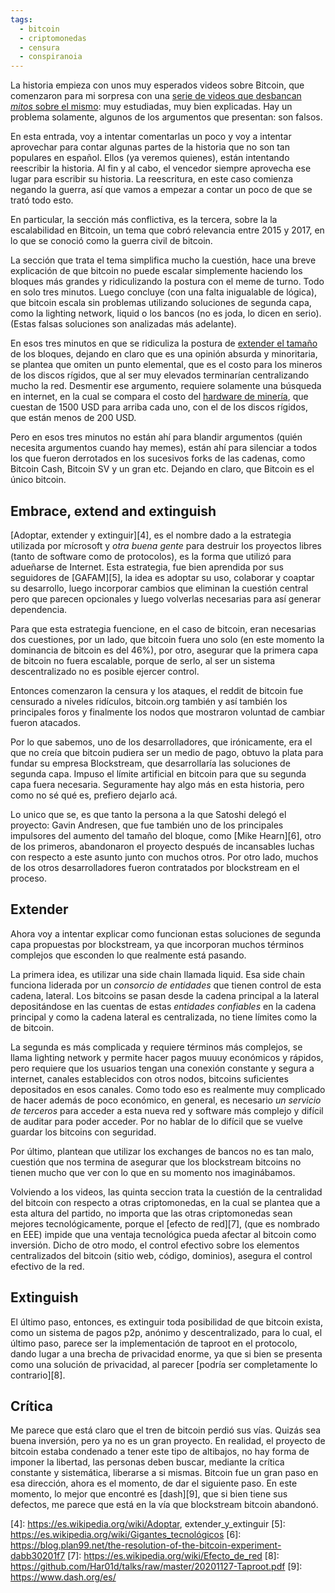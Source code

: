 ```yaml
---
tags:
  - bitcoin
  - criptomonedas
  - censura
  - conspiranoia
---
```


La historia empieza con unos muy esperados videos sobre Bitcoin, que comenzaron
para mi sorpresa con una [serie de videos que desbancan _mitos_ sobre el
mismo][1]: muy estudiadas, muy bien explicadas. Hay un problema solamente,
algunos de los argumentos que presentan: son falsos.

En esta entrada, voy a intentar comentarlas un poco y voy a intentar aprovechar
para contar algunas partes de la historia que no son tan populares en español.
Ellos (ya veremos quienes), están intentando reescribir la historia. Al fin y
al cabo, el vencedor siempre aprovecha ese lugar para escribir su historia.
La reescritura, en este caso comienza negando la guerra, así que vamos a
empezar a contar un poco de que se trató todo esto.

En particular, la sección más conflictiva, es la tercera, sobre la la
escalabilidad en Bitcoin, un tema que cobró relevancia entre 2015 y 2017,
en lo que se conoció como la guerra civil de bitcoin.

La sección que trata el tema simplifica mucho la cuestión, hace una breve
explicación de que bitcoin no puede escalar simplemente haciendo los bloques
más grandes y ridiculizando la postura con el meme de turno. Todo en solo tres
minutos. Luego concluye (con una falta inigualable de lógica), que bitcoin
escala sin problemas utilizando soluciones de segunda capa, como la lighting
network, liquid o los bancos (no es joda, lo dicen en serio). (Estas falsas
soluciones son analizadas más adelante).

En esos tres minutos en que se ridiculiza la postura de [extender el tamaño][3]
de los bloques, dejando en claro que es una opinión absurda y minoritaria, se
plantea que omiten un punto elemental, que es el costo para los mineros de los
discos rígidos, que al ser muy elevados terminarían centralizando mucho la red.
Desmentir ese argumento, requiere solamente una búsqueda en internet, en la
cual se compara el costo del [hardware de minería][2], que cuestan de 1500 USD
para arriba cada uno, con el de los discos rígidos, que están menos de 200 USD.

Pero en esos tres minutos no están ahí para blandir argumentos (quién necesita
argumentos cuando hay memes), están ahí para silenciar a todos los que fueron
derrotados en los sucesivos forks de las cadenas, como Bitcoin Cash, Bitcoin SV
y un gran etc. Dejando en claro, que Bitcoin es el único bitcoin.

## Embrace, extend and extinguish

[Adoptar, extender y extinguir][4], es el nombre dado a la estrategia utilizada
por mícrosoft y _otra buena gente_ para destruir los proyectos libres (tanto de
software como de protocolos), es la forma que utilizó para adueñarse de
Internet. Esta estrategia, fue bien aprendida por sus seguidores de [GAFAM][5],
la idea es adoptar su uso, colaborar y coaptar su desarrollo, luego incorporar
cambios que eliminan la cuestión central pero que parecen opcionales y luego
volverlas necesarias para así generar dependencia.

Para que esta estrategia fuencione, en el caso de bitcoin, eran necesarias dos
cuestiones, por un lado, que bitcoin fuera uno solo (en este momento la
dominancia de bitcoin es del 46%), por otro, asegurar que la primera capa de
bitcoin no fuera escalable, porque de serlo, al ser un sistema descentralizado
no es posible ejercer control.

Entonces comenzaron la censura y los ataques, el reddit de bitcoin fue
censurado a niveles ridículos, bitcoin.org también y así también los
principales foros y finalmente los nodos que mostraron voluntad de cambiar
fueron atacados.

Por lo que sabemos, uno de los desarrolladores, que irónicamente, era el que no
creía que bitcoin pudiera ser un medio de pago, obtuvo la plata para fundar su
empresa Blockstream, que desarrollaría las soluciones de segunda capa. Impuso
el límite artificial en bitcoin para que su segunda capa fuera necesaria.
Seguramente hay algo más en esta historia, pero como no sé qué es, prefiero
dejarlo acá.

Lo unico que se, es que tanto la persona a la que Satoshi delegó el proyecto:
Gavin Andresen, que fue también uno de los principales impulsores del aumento
del tamaño del bloque, como [Mike Hearn][6], otro de los primeros, abandonaron el
proyecto después de incansables luchas con respecto a este asunto junto con
muchos otros. Por otro lado, muchos de los otros desarrolladores fueron
contratados por blockstream en el proceso.

## Extender

Ahora voy a intentar explicar como funcionan estas soluciones de segunda capa
propuestas por blockstream, ya que incorporan muchos términos complejos que
esconden lo que realmente está pasando.

La primera idea, es utilizar una side chain llamada liquid. Esa side chain
funciona liderada por un _consorcio de entidades_ que tienen control de esta
cadena, lateral. Los bitcoins se pasan desde la cadena principal a la lateral
depositándose en las cuentas de estas _entidades confiables_ en la cadena
principal y como la cadena lateral es centralizada, no tiene límites como la de
bitcoin.

La segunda es más complicada y requiere términos más complejos, se llama
lighting network y permite hacer pagos muuuy económicos y rápidos, pero
requiere que los usuarios tengan una conexión constante y segura a internet,
canales establecidos con otros nodos, bitcoins suficientes depositados en esos
canales. Como todo eso es realmente muy complicado de hacer además de poco
económico, en general, es necesario _un servicio de terceros_ para acceder a esta
nueva red y software más complejo y difícil de auditar para poder acceder. Por
no hablar de lo difícil que se vuelve guardar los bitcoins con seguridad.

Por último, plantean que utilizar los exchanges de bancos no es tan malo,
cuestión que nos termina de asegurar que los blockstream bitcoins no tienen
mucho que ver con lo que en su momento nos imaginábamos.

Volviendo a los videos, las quinta seccion trata la cuestión de la centralidad
del bitcoin con respecto a otras criptomonedas, en la cual se plantea que a
esta altura del partido, no importa que las otras criptomonedas sean mejores
tecnológicamente, porque el [efecto de red][7], (que es nombrado en EEE) impide
que una ventaja tecnológica pueda afectar al bitcoin como inversión. Dicho de
otro modo, el control efectivo sobre los elementos centralizados del bitcoin
(sitio web, código, dominios), asegura el control efectivo de la red.

## Extinguish

El último paso, entonces, es extinguir toda posibilidad de que bitcoin exista,
como un sistema de pagos p2p, anónimo y descentralizado, para lo cual, el
último paso, parece ser la implementación de taproot en el protocolo, dando
lugar a una brecha de privacidad enorme, ya que si bien se presenta como una
solución de privacidad, al parecer [podría ser completamente lo contrario][8].

## Crítica

Me parece que está claro que el tren de bitcoin perdió sus vías. Quizás sea
buena inversión, pero ya no es un gran proyecto. En realidad, el proyecto de
bitcoin estaba condenado a tener este tipo de altibajos, no hay forma de
imponer la libertad, las personas deben buscar, mediante la crítica constante y
sistemática, liberarse a si mismas. Bitcoin fue un gran paso en esa dirección,
ahora es el momento, de dar el siguiente paso. En este momento, lo mejor que
encontré es [dash][9], que si bien tiene sus defectos, me parece que está en la
vía que blockstream bitcoin abandonó.

[1]: https://www.thebword.org/c/track-1-demystifying-bitcoin
[2]: https://www.buybitcoinworldwide.com/mining/hardware/
[3]: https://github.com/bitcoin/bips/blob/master/bip-0101.mediawiki
[4]: https://es.wikipedia.org/wiki/Adoptar, extender_y_extinguir
[5]: https://es.wikipedia.org/wiki/Gigantes_tecnológicos
[6]: https://blog.plan99.net/the-resolution-of-the-bitcoin-experiment-dabb30201f7
[7]: https://es.wikipedia.org/wiki/Efecto_de_red
[8]: https://github.com/Har01d/talks/raw/master/20201127-Taproot.pdf
[9]: https://www.dash.org/es/
